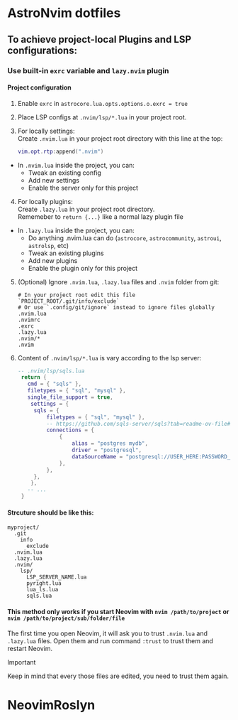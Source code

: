# AstroNvim dotfiles

## To achieve project-local Plugins and LSP configurations:

### Use built-in `exrc` variable and `lazy.nvim` plugin

#### Project configuration

1. Enable `exrc` in `astrocore.lua.opts.options.o.exrc = true`
2. Place LSP configs at `.nvim/lsp/*.lua` in your project root.
3. For locally settings:  
   Create `.nvim.lua` in your project root directory with this line at the top:

   ```lua
   vim.opt.rtp:append(".nvim")
   ```

- In `.nvim.lua` inside the project, you can:
  - Tweak an existing config
  - Add new settings
  - Enable the server only for this project

4. For locally plugins:  
   Create `.lazy.lua` in your project root directory.  
   Rememeber to `return {...}` like a normal lazy plugin file

- In `.lazy.lua` inside the project, you can:
  - Do anything .nvim.lua can do (`astrocore`, `astrocommunity`, `astroui`, `astrolsp`, etc)
  - Tweak an existing plugins
  - Add new plugins
  - Enable the plugin only for this project

5. (Optional) Ignore `.nvim.lua`, `.lazy.lua` files and `.nvim` folder from git:

   ```gitignore
   # In your project root edit this file `PROJECT_ROOT/.git/info/exclude`
   # Or use `.config/git/ignore` instead to ignore files globally
   .nvim.lua
   .nvimrc
   .exrc
   .lazy.lua
   .nvim/*
   .nvim
   ```

6. Content of `.nvim/lsp/*.lua` is vary according to the lsp server:

   ```lua
   -- .nvim/lsp/sqls.lua
    return {
      cmd = { "sqls" },
      filetypes = { "sql", "mysql" },
      single_file_support = true,
       settings = {
   	    sqls = {
   		    filetypes = { "sql", "mysql" },
   		    -- https://github.com/sqls-server/sqls?tab=readme-ov-file#db-configuration
   		    connections = {
   			    {
   				    alias = "postgres mydb",
   				    driver = "postgresql",
   				    dataSourceName = "postgresql://USER_HERE:PASSWORD_HERE@localhost:5432/mydb",
   			    },
   		    },
   	    },
       },
      -- ...
    }
   ```

#### Strcuture should be like this:

```
myproject/
  .git
    info
      exclude
  .nvim.lua
  .lazy.lua
  .nvim/
    lsp/
      LSP_SERVER_NAME.lua
      pyright.lua
      lua_ls.lua
      sqls.lua
```

#### This method only works if you start Neovim with `nvim /path/to/project` or `nvim /path/to/project/sub/folder/file`

The first time you open Neovim, it will ask you to trust `.nvim.lua` and `.lazy.lua` files. Open them and run command `:trust` to trust them and restart Neovim.

> [!IMPORTANT]
> Keep in mind that every those files are edited, you need to trust them again.
# NeovimRoslyn
